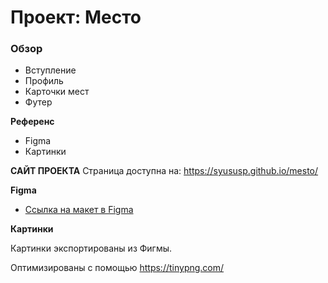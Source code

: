 # Проект: Место

### Обзор

* Вступление
* Профиль
* Карточки мест
* Футер

**Референс** 

* Figma
* Картинки

**САЙТ ПРОЕКТА**
Страница доступна на: 
https://syususp.github.io/mesto/

**Figma**

* [Ссылка на макет в Figma](https://www.figma.com/file/2cn9N9jSkmxD84oJik7xL7/JavaScript.-Sprint-4?node-id=0%3A1)

**Картинки**

Картинки экспортированы из Фигмы. 

Оптимизированы с помощью https://tinypng.com/